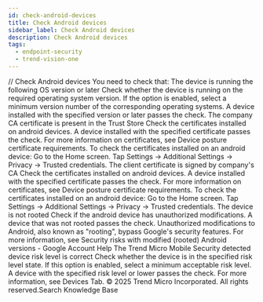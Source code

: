 ```yaml
---
id: check-android-devices
title: Check Android devices
sidebar_label: Check Android devices
description: Check Android devices
tags:
  - endpoint-security
  - trend-vision-one
---
```


/*<![CDATA[*/ $('#title').html($('meta[name=map-description]').attr('content')); /*]]>*/ Check Android devices You need to check that: The device is running the following OS version or later Check whether the device is running on the required operating system version. If the option is enabled, select a minimum version number of the corresponding operating systems. A device installed with the specified version or later passes the check. The company CA certificate is present in the Trust Store Check the certificates installed on android devices. A device installed with the specified certificate passes the check. For more information on certificates, see Device posture certificate requirements. To check the certificates installed on an android device: Go to the Home screen. Tap Settings → Additional Settings → Privacy → Trusted credentials. The client certificate is signed by company's CA Check the certificates installed on android devices. A device installed with the specified certificate passes the check. For more information on certificates, see Device posture certificate requirements. To check the certificates installed on an android device: Go to the Home screen. Tap Settings → Additional Settings → Privacy → Trusted credentials. The device is not rooted Check if the android device has unauthorized modifications. A device that was not rooted passes the check. Unauthorized modifications to Android, also known as "rooting", bypass Google's security features. For more information, see Security risks with modified (rooted) Android versions - Google Account Help The Trend Micro Mobile Security detected device risk level is correct Check whether the device is in the specified risk level state. If this option is enabled, select a minimum acceptable risk level. A device with the specified risk level or lower passes the check. For more information, see Devices Tab. © 2025 Trend Micro Incorporated. All rights reserved.Search Knowledge Base